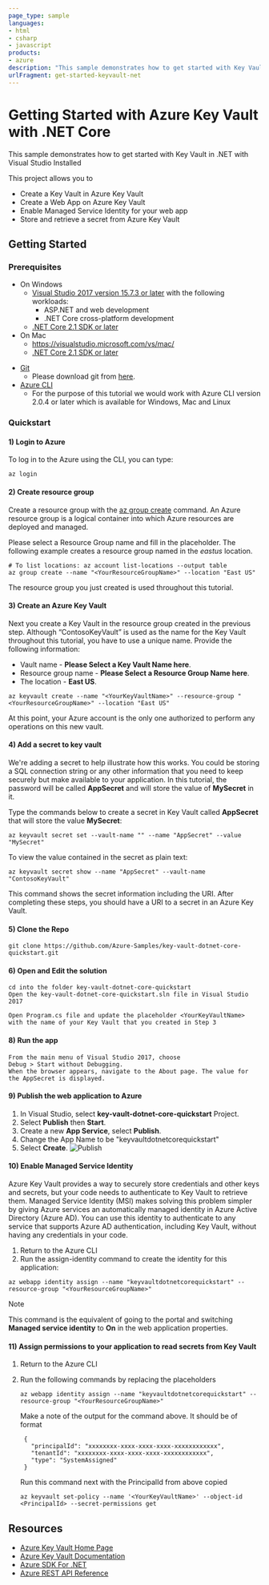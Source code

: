 ```yaml
---
page_type: sample
languages:
- html
- csharp
- javascript
products:
- azure
description: "This sample demonstrates how to get started with Key Vault in .NET with Visual Studio Installed"
urlFragment: get-started-keyvault-net
---
```


# Getting Started with Azure Key Vault with .NET Core
This sample demonstrates how to get started with Key Vault in .NET with Visual Studio Installed

This project allows you to 
- Create a Key Vault in Azure Key Vault
- Create a Web App on Azure Key Vault
- Enable Managed Service Identity for your web app
- Store and retrieve a secret from Azure Key Vault

## Getting Started

### Prerequisites
- On Windows
    * [Visual Studio 2017 version 15.7.3 or later](https://www.microsoft.com/net/download/windows)
        with the following workloads:
        - ASP.NET and web development
        - .NET Core cross-platform development
    * [.NET Core 2.1 SDK or later](https://www.microsoft.com/net/download/windows)
- On Mac 
    * https://visualstudio.microsoft.com/vs/mac/
    * [.NET Core 2.1 SDK or later](https://www.microsoft.com/net/download)
* [Git](https://www.git-scm.com/)
    * Please download git from [here](https://git-scm.com/downloads).
* [Azure CLI](https://docs.microsoft.com/en-us/cli/azure/install-azure-cli?view=azure-cli-latest)
    * For the purpose of this tutorial we would work with Azure CLI version 2.0.4 or later which is available for Windows, Mac and Linux

### Quickstart

#### 1) Login to Azure
   To log in to the Azure using the CLI, you can type:

```azurecli
az login
```

#### 2) Create resource group

Create a resource group with the [az group create](/cli/azure/group#az_group_create) command. An Azure resource group is a logical container into which Azure resources are deployed and managed.

Please select a Resource Group name and fill in the placeholder.
The following example creates a resource group named *<YourResourceGroupName>* in the *eastus* location.

```azurecli
# To list locations: az account list-locations --output table
az group create --name "<YourResourceGroupName>" --location "East US"
```

The resource group you just created is used throughout this tutorial.

#### 3) Create an Azure Key Vault

Next you create a Key Vault in the resource group created in the previous step. Although “ContosoKeyVault” is used as the name for the Key Vault throughout this tutorial, you have to use a unique name. Provide the following information:

* Vault name - **Please Select a Key Vault Name here**.
* Resource group name - **Please Select a Resource Group Name here**.
* The location - **East US**.

```azurecli
az keyvault create --name "<YourKeyVaultName>" --resource-group "<YourResourceGroupName>" --location "East US"
```
At this point, your Azure account is the only one authorized to perform any operations on this new vault.


#### 4) Add a secret to key vault

We're adding a secret to help illustrate how this works. You could be storing a SQL connection string or any other information that you need to keep securely but make available to your application. In this tutorial, the password will be called **AppSecret** and will store the value of **MySecret** in it.

Type the commands below to create a secret in Key Vault called **AppSecret** that will store the value **MySecret**:

```azurecli
az keyvault secret set --vault-name "" --name "AppSecret" --value "MySecret"
```

To view the value contained in the secret as plain text:

```azurecli
az keyvault secret show --name "AppSecret" --vault-name "ContosoKeyVault"
```

This command shows the secret information including the URI. After completing these steps, you should have a URI to a secret in an Azure Key Vault. 

#### 5) Clone the Repo

    
    git clone https://github.com/Azure-Samples/key-vault-dotnet-core-quickstart.git
    

#### 6) Open and Edit the solution 
    cd into the folder key-vault-dotnet-core-quickstart
    Open the key-vault-dotnet-core-quickstart.sln file in Visual Studio 2017

    Open Program.cs file and update the placeholder <YourKeyVaultName> with the name of your Key Vault that you created in Step 3


#### 8) Run the app
    From the main menu of Visual Studio 2017, choose 
    Debug > Start without Debugging. 
    When the browser appears, navigate to the About page. The value for the AppSecret is displayed.

#### 9) Publish the web application to Azure

1. In Visual Studio, select **key-vault-dotnet-core-quickstart** Project.
2. Select **Publish** then **Start**.
3. Create a new **App Service**, select **Publish**.
4. Change the App Name to be "keyvaultdotnetcorequickstart"
5. Select **Create**.
![Publish](./media/PublishToAzure.gif)

#### 10) Enable Managed Service Identity
Azure Key Vault provides a way to securely store credentials and other keys and secrets, but your code needs to authenticate to Key Vault to retrieve them. Managed Service Identity (MSI) makes solving this problem simpler by giving Azure services an automatically managed identity in Azure Active Directory (Azure AD). You can use this identity to authenticate to any service that supports Azure AD authentication, including Key Vault, without having any credentials in your code.

1. Return to the Azure CLI
2. Run the assign-identity command to create the identity for this application:

```azurecli
az webapp identity assign --name "keyvaultdotnetcorequickstart" --resource-group "<YourResourceGroupName>"
```

>[!NOTE]
>This command is the equivalent of going to the portal and switching **Managed service identity** to **On** in the web application properties.

#### 11) Assign permissions to your application to read secrets from Key Vault
1. Return to the Azure CLI
2. Run the following commands by replacing the placeholders
   ```
   az webapp identity assign --name "keyvaultdotnetcorequickstart" --resource-group "<YourResourceGroupName>"
   ```
    
    Make a note of the output for the command above. It should be of format
        
        {
          "principalId": "xxxxxxxx-xxxx-xxxx-xxxx-xxxxxxxxxxxx",
          "tenantId": "xxxxxxxx-xxxx-xxxx-xxxx-xxxxxxxxxxxx",
          "type": "SystemAssigned"
        }
        
    Run this command next with the PrincipalId from above copied
    ```
    az keyvault set-policy --name '<YourKeyVaultName>' --object-id <PrincipalId> --secret-permissions get
    ```
    
## Resources
- [Azure Key Vault Home Page](https://azure.microsoft.com/en-us/services/key-vault/)
- [Azure Key Vault Documentation](https://docs.microsoft.com/en-us/azure/key-vault/)
- [Azure SDK For .NET](https://github.com/Azure/azure-sdk-for-net)
- [Azure REST API Reference](https://docs.microsoft.com/en-us/rest/api/keyvault/?redirectedfrom=AzureSamples)

